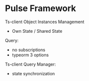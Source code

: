 # Pulse Framework

Ts-client Object Instances Management
  - Own State / Shared State

Query:
  - no subscriptions
  - typeorm 3 options

Ts-client Query Manager:
  - state synchronization


